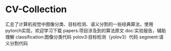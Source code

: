 # CV-Collection
汇总了计算机视觉中图像分类、目标检测、语义分割的一些经典算法，使用pytorch实现，欢迎学习下载
papers:项目涉及到的算法原文
doc:实验报告，辅助理解
classification:图像分类代码
yolov3:目标检测（yolov3）代码
segment:语义分割代码

